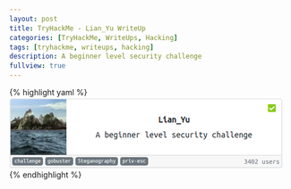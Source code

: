 ```yaml
---
layout: post
title: TryHackMe - Lian_Yu WriteUp
categories: [TryHackMe, WriteUps, Hacking]
tags: [tryhackme, writeups, hacking]
description: A beginner level security challenge
fullview: true
---
```

{% highlight yaml %}
  ![Cover](/assets/media/thm/Lian_Yu/cover.png)
{% endhighlight %}
